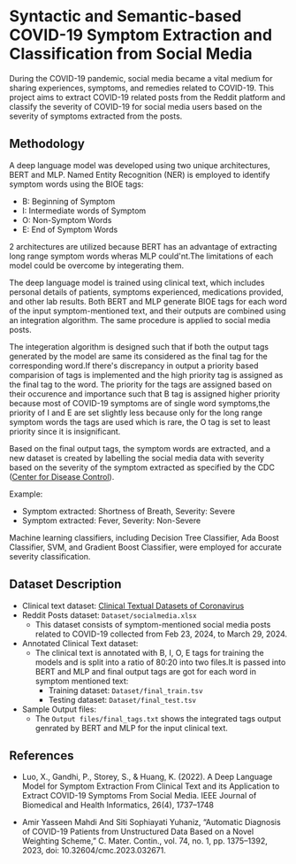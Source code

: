 # Syntactic and Semantic-based COVID-19 Symptom Extraction and Classification from Social Media

During the COVID-19 pandemic, social media became a vital medium for sharing experiences, symptoms, and remedies related to COVID-19. This project aims to extract COVID-19 related posts from the Reddit platform and classify the severity of COVID-19 for social media users based on the severity of symptoms extracted from the posts.

## Methodology

A deep language model was developed using two unique architectures, BERT and MLP. Named Entity Recognition (NER) is employed to identify symptom words using the BIOE tags:

- B: Beginning of Symptom
- I: Intermediate words of Symptom
- O: Non-Symptom Words
- E: End of Symptom Words

2 architectures are utilized because BERT has an advantage of extracting long range symptom words wheras MLP could'nt.The limitations of each model could be overcome by integerating them.

The deep language model is trained using clinical text, which includes personal details of patients, symptoms experienced, medications provided, and other lab results. Both BERT and MLP generate BIOE tags for each word of the input symptom-mentioned text, and their outputs are combined using an integration algorithm. The same procedure is applied to social media posts.

The integeration algorithm is designed such that if both the output tags generated by the model are same its considered as the final tag for the corresponding word.If there's discrepancy in output a priority based comparision of tags is implemented and the high priority tag is assigned as the final tag to the word. The priority for the tags are assigned based on their occurence and importance such that B tag is assigned higher priority because most of COVID-19 symptoms are of single word symptoms,the priority of I and E are set slightly less because only for the long range symptom words the tags are used which is rare, the O tag is set to least priority since it is insignificant.

Based on the final output tags, the symptom words are extracted, and a new dataset is created by labelling the social media data with severity based on the severity of the symptom extracted as specified by the CDC ([Center for Disease Control](https://www.cdc.gov/coronavirus/2019-ncov/symptoms-testing/symptoms.html)).

Example:

- Symptom extracted: Shortness of Breath, Severity: Severe
- Symptom extracted: Fever, Severity: Non-Severe

Machine learning classifiers, including Decision Tree Classifier, Ada Boost Classifier, SVM, and Gradient Boost Classifier, were employed for accurate severity classification.

## Dataset Description

- Clinical text dataset: [Clinical Textual Datasets of Coronavirus](https://github.com/AmirYasseen/Clinical-Textual-Datasets-Of-Coronavirus/blob/main/DS1-IRAQ-Clinical%20Text%20COVID-19.xlsx)
- Reddit Posts dataset: `Dataset/socialmedia.xlsx`
  - This dataset consists of symptom-mentioned social media posts related to COVID-19 collected from Feb 23, 2024, to March 29, 2024.
- Annotated Clinical Text dataset:
  - The clinical text is annotated with B, I, O, E tags for training the models and is split into a ratio of 80:20 into two files.It is passed into BERT and MLP and final output tags are got for each word in symptom mentioned text:
    - Training dataset: `Dataset/final_train.tsv`
    - Testing dataset: `Dataset/final_test.tsv`
- Sample Output files:
  - The `Output files/final_tags.txt` shows the integrated tags output genrated by BERT and MLP for the input clinical text.

## References
- Luo, X., Gandhi, P., Storey, S., & Huang, K. (2022). A Deep Language Model for Symptom  Extraction From Clinical Text and its Application to Extract COVID-19 Symptoms From Social Media. IEEE Journal of Biomedical and Health Informatics, 26(4), 1737–1748

- Amir Yasseen Mahdi And Siti Sophiayati Yuhaniz, “Automatic Diagnosis of COVID-19 Patients from Unstructured Data Based on a Novel Weighting Scheme,” C. Mater. Contin., vol. 74, no. 1, pp. 1375–1392, 2023, doi: 10.32604/cmc.2023.032671.
  






         

